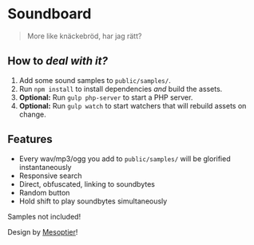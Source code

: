 # Soundboard
> More like knäckebröd, har jag rätt?

## How to _deal with it?_
 1. Add some sound samples to `public/samples/`.
 2. Run `npm install` to install dependencies _and_ build the assets.
 3. __Optional:__ Run `gulp php-server` to start a PHP server.
 4. __Optional:__ Run `gulp watch` to start watchers that will rebuild assets on change.

## Features
 - Every wav/mp3/ogg you add to `public/samples/` will be glorified instantaneously
 - Responsive search
 - Direct, obfuscated, linking to soundbytes
 - Random button
 - Hold shift to play soundbytes simultaneously

Samples not included!

Design by [Mesoptier](https://github.com/mesoptier)!
